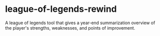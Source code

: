 # league-of-legends-rewind
A league of legends tool that gives a year-end summarization overview of the player's strengths, weaknesses, and points of improvement. 
